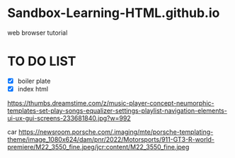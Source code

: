 # Sandbox-Learning-HTML.github.io
web browser tutorial


# TO DO LIST
- [x] boiler plate 
- [x] index html

https://thumbs.dreamstime.com/z/music-player-concept-neumorphic-templates-set-play-songs-equalizer-settings-playlist-navigation-elements-ui-ux-gui-screens-233681840.jpg?w=992 

car https://newsroom.porsche.com/.imaging/mte/porsche-templating-theme/image_1080x624/dam/pnr/2022/Motorsports/911-GT3-R-world-premiere/M22_3550_fine.jpeg/jcr:content/M22_3550_fine.jpeg 